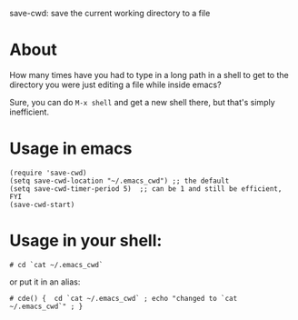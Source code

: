 save-cwd: save the current working directory to a file

# About

How many times have you had to type in a long path in a shell to get
to the directory you were just editing a file while inside emacs?

Sure, you can do `M-x shell` and get a new shell there, but that's
simply inefficient.

# Usage in emacs

	(require 'save-cwd)
	(setq save-cwd-location "~/.emacs_cwd") ;; the default
	(setq save-cwd-timer-period 5)  ;; can be 1 and still be efficient, FYI
	(save-cwd-start)

# Usage in your shell:

    # cd `cat ~/.emacs_cwd`

or put it in an alias:

    # cde() {  cd `cat ~/.emacs_cwd` ; echo "changed to `cat ~/.emacs_cwd`" ; }

